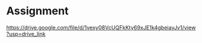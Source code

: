 # Assignment

https://drive.google.com/file/d/1vexy08VcUQFkKty69xJE1k4gbeiavJv1/view?usp=drive_link

